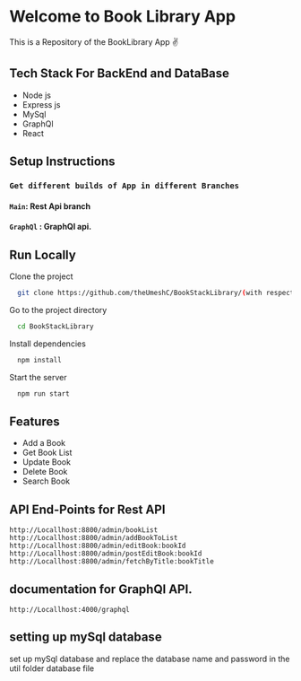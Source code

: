 # Welcome to Book Library App

This is a Repository of the BookLibrary App ✌

## Tech Stack For BackEnd and DataBase
- Node js
- Express js
- MySql
- GraphQl
- React

## Setup Instructions

### `Get different builds of App in different Branches`

#### `Main`: Rest Api branch 

#### `GraphQl` : GraphQl api.

## Run Locally

Clone the project

```bash
  git clone https://github.com/theUmeshC/BookStackLibrary/(with respective to branches).

```

Go to the project directory

```bash
  cd BookStackLibrary
```

Install dependencies

```bash
  npm install
```

Start the server

```bash
  npm run start
```

## Features

- Add a Book
- Get Book List 
- Update Book
- Delete Book
- Search Book

## API End-Points for Rest API

```
http://Locallhost:8800/admin/bookList
http://Locallhost:8800/admin/addBookToList
http://Locallhost:8800/admin/editBook:bookId
http://Locallhost:8800/admin/postEditBook:bookId
http://Locallhost:8800/admin/fetchByTitle:bookTitle
```

## documentation for GraphQl API.

```
http://Locallhost:4000/graphql
```

## setting up mySql database

set up mySql database and replace the database name and password in the util folder database file
